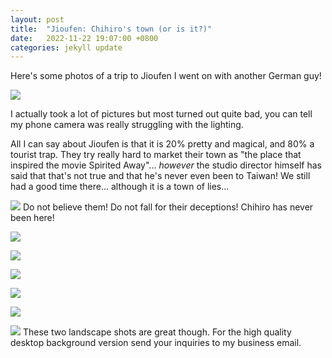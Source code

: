 ```yaml
---
layout: post
title:  "Jioufen: Chihiro's town (or is it?)"
date:   2022-11-22 19:07:00 +0800
categories: jekyll update
---
```


Here's some photos of a trip to Jioufen I went on with another German guy!

![](https://baitu.github.io/taiwan/assets/img/20221113_181526.jpg)

I actually took a lot of pictures but most turned out quite bad, you can tell my phone camera was really struggling with the lighting. 

All I can say about Jioufen is that it is 20% pretty and magical, and 80% a tourist trap. They try really hard to market their town as "the place that inspired the movie Spirited Away"... *however* the studio director himself has said that that's not true and that he's never even been to Taiwan! We still had a good time there... although it is a town of lies...

![](https://baitu.github.io/taiwan/assets/img/maxresdefault.jpeg)
Do not believe them! Do not fall for their deceptions! Chihiro has never been here!

![](https://baitu.github.io/taiwan/assets/img/20221113_172248.jpg)

![](https://baitu.github.io/taiwan/assets/img/20221113_172345.jpg)

![](https://baitu.github.io/taiwan/assets/img/20221113_172716.jpg)

![](https://baitu.github.io/taiwan/assets/img/20221113_172900.jpg)

![](https://baitu.github.io/taiwan/assets/img/20221113_172024.jpg)

![](https://baitu.github.io/taiwan/assets/img/20221113_181041.jpg)
These two landscape shots are great though. For the high quality desktop background version send your inquiries to my business email.
